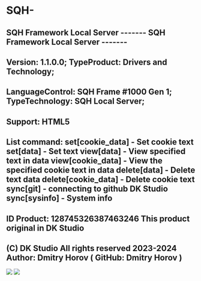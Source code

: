 # SQH-
SQH Framework Local Server 
------- SQH Framework Local Server -------
------------------------------------------
Version: 1.1.0.0;
TypeProduct: Drivers and Technology;
------------------------------------------
LanguageControl: SQH Frame #1000 Gen 1;
TypeTechnology: SQH Local Server;
-----------------------------------------
Support: HTML5
-----------------------------------------
List command:
set[cookie_data] - Set cookie text
set[data] - Set text
view[data] - View specified text in data
view[cookie_data] - View the specified cookie text in data
delete[data] - Delete text data
delete[cookie_data] - Delete cookie text
sync[git] - connecting to github DK Studio
sync[sysinfo] - System info
------------------------------------------
ID Product: 128745326387463246
This product original in DK Studio
------------------------------------------
(C) DK Studio All rights reserved 2023-2024
Author: Dmitry Horov ( GitHub: Dmitry Horov )
------------------------------------------
<img src="https://lambent-pie-10abd7.netlify.app/sqh.png">
<img src="https://lambent-pie-10abd7.netlify.app/AD.png">
